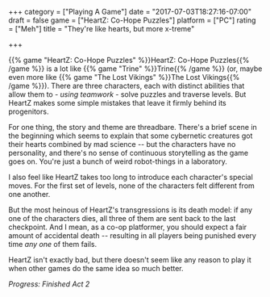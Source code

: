 +++
category = ["Playing A Game"]
date = "2017-07-03T18:27:16-07:00"
draft = false
game = ["HeartZ: Co-Hope Puzzles"]
platform = ["PC"]
rating = ["Meh"]
title = "They're like hearts, but more x-treme"

+++

{{% game "HeartZ: Co-Hope Puzzles" %}}HeartZ: Co-Hope Puzzles{{% /game %}} is a lot like {{% game "Trine" %}}Trine{{% /game %}} (or, maybe even more like {{% game "The Lost Vikings" %}}The Lost Vikings{{% /game %}}).  There are three characters, each with distinct abilities that allow them to - <i>using teamwork</i> - solve puzzles and traverse levels.  But HeartZ makes some simple mistakes that leave it firmly behind its progenitors.

For one thing, the story and theme are threadbare.  There's a brief scene in the beginning which seems to explain that some cybernetic creatures got their hearts combined by mad science -- but the characters have no personality, and there's no sense of continuous storytelling as the game goes on.  You're just a bunch of weird robot-things in a laboratory.

I also feel like HeartZ takes too long to introduce each character's special moves.  For the first set of levels, none of the characters felt different from one another.

But the most heinous of HeartZ's transgressions is its death model: if any one of the characters dies, all three of them are sent back to the last checkpoint.  And I mean, as a co-op platformer, you should expect a fair amount of accidental death -- resulting in all players being punished every time <i>any one</i> of them fails.

HeartZ isn't exactly bad, but there doesn't seem like any reason to play it when other games do the same idea so much better.

<i>Progress: Finished Act 2</i>
